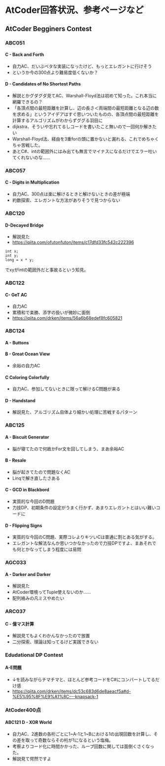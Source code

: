 # AtCoder回答状況、参考ページなど

## AtCoder Begginers Contest

### ABC051

#### C - Back and Forth

- 自力AC、だいぶベタな実装になったけど、もっとエレガントに行けそう
- というか今の300点より難易度低くないか？

#### D - Candidates of No Shortest Paths

- 解説とかグダグダ見てAC、Warshall-Floyd法は初めて知った。これ本当に網羅できるの？
- 「各頂点間の最短距離を計算し、辺の長さ＜両端間の最短距離となる辺の数を求める」というアイデアはすぐ思いついたものの、各頂点間の最短距離を計算するアルゴリズムがわからずググる羽目に
- dijkstra、そういや忘れてるしコードを書いたこと無いので一回何か解きたい
- Warshall-Floyd法、経由を3重forの頭に置かないと漏れる、これでめちゃくちゃ苦戦した。
- あとC#、intの範囲外にはみ出ても無言でマイナスになるだけでエラー吐いてくれないのな……

### ABC057

#### C - Digits in Multiplication

- 自力AC、300点は楽に解けるときと解けないときの差が極端
- 約数探索、エレガントな方法がありそうで見つからない

### ABC120

#### D-Decayed Bridge

- 解説見た
- <https://qiita.com/ofutonfuton/items/c17dfd33fc542c222396>

~~~Csharp
int x;
int y;
long = x * y;
~~~

でxyがintの範囲外だと事故るという知見。

### ABC122

#### C- GeT AC

- 自力AC
- 累積和で楽勝、添字の扱いが微妙に面倒
- <https://qiita.com/drken/items/56a6b68edef8fc605821>

### ABC124

#### A - Buttons

#### B - Great Ocean View

- 余裕の自力AC

#### C Coloring Colorfully

- 自力AC、参加してないときに限って解けるC問題が来る

#### D - Handstand

- 解説見た、アルゴリズム自体より細かい処理に苦戦するパターン

### ABC125

#### A - Biscuit Generator

- 脳が寝てたので何故かFor文を回してしまう、まあ余裕AC

#### B - Resale

- 脳が起きてたので問題なくAC
- Linqで解き直したさある

#### C - GCD in Blackbord

- 実質的な今回のD問題
- 力技DP、初期条件の設定がうまく行かず、あまりエレガントとはいい難いコードに

#### D - Flipping Signs

- 実質的な今回のC問題、実際コレよりキツいCは普通に割とある気がする。
- エレガントな解法なんか思いつかなかったので力技DPですよ、まあそれでも何とかなってしまう程度には易問

### AGC033

#### A - Darker and Darker

- 解説見た
- AtCoder環境ってTuple使えないのか……
- 配列絡みの凡ミスやめたい

### ARC037

#### C - 億マス計算

- 解説見てもよくわかんなかったので放置
- 二分探索、理論は知ってるけど実践できない

### Edudational DP Contest

#### A-E問題

- ↓を読みながらチマチマと、ほとんど参考コードをC#にコンバートしてるだけ感
- <https://qiita.com/drken/items/dc53c683d6de8aeacf5a#d-%E5%95%8F%E9%A1%8C---knapsack-1>

### AtCoder400点

#### ABC121 D - XOR World

- 自力AC、2進数の各桁ごとに1~A-1と1~Bにおける1の出現回数を計算し、その差を取って奇数ならその桁が1になるという塩梅。
- 考察よりコード化に時間かかった、ループ回数に関しては面倒くさくなった。
- 解説見て愕然ですよ